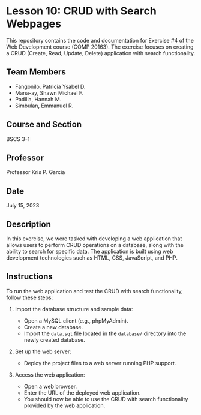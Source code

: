 # Lesson 10: CRUD with Search Webpages

This repository contains the code and documentation for Exercise #4 of the Web Development course (COMP 20163). The exercise focuses on creating a CRUD (Create, Read, Update, Delete) application with search functionality. 

## Team Members
- Fangonilo, Patricia Ysabel D.
- Mana-ay, Shawn Michael F.
- Padilla, Hannah M.
- Simbulan, Emmanuel R.

## Course and Section
BSCS 3-1

## Professor
Professor Kris P. Garcia

## Date
July 15, 2023

## Description
In this exercise, we were tasked with developing a web application that allows users to perform CRUD operations on a database, along with the ability to search for specific data. The application is built using web development technologies such as HTML, CSS, JavaScript, and PHP.


## Instructions
To run the web application and test the CRUD with search functionality, follow these steps:

1. Import the database structure and sample data:
   - Open a MySQL client (e.g., phpMyAdmin).
   - Create a new database.
   - Import the `data.sql` file located in the `database/` directory into the newly created database.

2. Set up the web server:
   - Deploy the project files to a web server running PHP support.

3. Access the web application:
   - Open a web browser.
   - Enter the URL of the deployed web application.
   - You should now be able to use the CRUD with search functionality provided by the web application.
